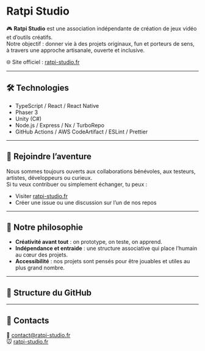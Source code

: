 # Ratpi Studio

🎮 **Ratpi Studio** est une association indépendante de création de jeux vidéo et d’outils créatifs.  
Notre objectif : donner vie à des projets originaux, fun et porteurs de sens, à travers une approche artisanale, ouverte et inclusive.

🌐 Site officiel : [ratpi-studio.fr](https://ratpi-studio.fr)

---

## 🛠️ Technologies

- TypeScript / React / React Native
- Phaser 3
- Unity (C#)
- Node.js / Express / Nx / TurboRepo
- GitHub Actions / AWS CodeArtifact / ESLint / Prettier

---

## 🤝 Rejoindre l’aventure

Nous sommes toujours ouverts aux collaborations bénévoles, aux testeurs, artistes, développeurs ou curieux.  
Si tu veux contribuer ou simplement échanger, tu peux :

- Visiter [ratpi-studio.fr](https://ratpi-studio.fr)
- Créer une issue ou une discussion sur l’un de nos repos

---

## 🧠 Notre philosophie

- **Créativité avant tout** : on prototype, on teste, on apprend.
- **Indépendance et entraide** : une structure associative qui place l’humain au cœur des projets.
- **Accessibilité** : nos projets sont pensés pour être jouables et utiles au plus grand nombre.

---

## 📂 Structure du GitHub

---

## 💬 Contacts

📧 contact@ratpi-studio.fr  
🐭 [ratpi-studio.fr](https://ratpi-studio.fr)

